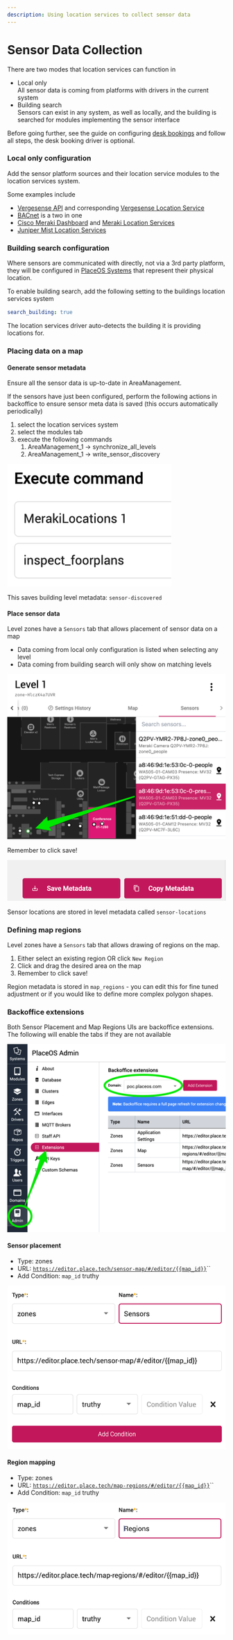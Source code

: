 ```yaml
---
description: Using location services to collect sensor data
---
```


# Sensor Data Collection

There are two modes that location services can function in

* Local only\
  All sensor data is coming from platforms with drivers in the current system
* Building search\
  Sensors can exist in any system, as well as locally, and the building is searched for modules implementing the sensor interface

Before going further, see the guide on configuring [desk bookings](../desk-booking.md) and follow all steps, the desk booking driver is optional.

### Local only configuration

Add the sensor platform sources and their location service modules to the location services system.

Some examples include

* [Vergesense API](https://github.com/PlaceOS/drivers/blob/master/drivers/vergesense/vergesense\_api.cr) and corresponding [Vergesense Location Service](https://github.com/PlaceOS/drivers/blob/master/drivers/vergesense/location\_service.cr)
* [BACnet](https://github.com/PlaceOS/drivers/blob/master/drivers/ashrae/bacnet.cr) is a two in one
* [Cisco Meraki Dashboard](https://github.com/PlaceOS/drivers/blob/master/drivers/cisco/meraki/dashboard.cr) and [Meraki Location Services](https://github.com/PlaceOS/drivers/blob/master/drivers/cisco/meraki/meraki\_locations.cr)
* [Juniper Mist Location Services](../../../how-to/location-services/people-finding-with-juniper-mist-on-placeos.md)

### Building search configuration

Where sensors are communicated with directly, not via a 3rd party platform, they will be configured in [PlaceOS Systems](../../../overview/key-concepts/systems.md) that represent their physical location.

To enable building search, add the following setting to the buildings location services system

```yaml
search_building: true
```

The location services driver auto-detects the building it is providing locations for.

### Placing data on a map

#### Generate sensor metadata

Ensure all the sensor data is up-to-date in AreaManagement.

If the sensors have just been configured, perform the following actions in backoffice to ensure sensor meta data is saved (this occurs automatically periodically)

1. select the location services system
2. select the modules tab
3. execute the following commands
   1. AreaManagement\_1 -> synchronize\_all\_levels
   2. AreaManagement\_1 -> write\_sensor\_discovery

![](<../../../.gitbook/assets/image (9) (1) (1) (1).png>)

This saves building level metadata: `sensor-discovered`

#### Place sensor data

Level zones have a `Sensors` tab that allows placement of sensor data on a map

* Data coming from local only configuration is listed when selecting any level
* Data coming from building search will only show on matching levels

![Sensor placement UI](<../../../.gitbook/assets/image (6) (1).png>)

Remember to click save!

![](<../../../.gitbook/assets/image (2) (1).png>)

Sensor locations are stored in level metadata called `sensor-locations`

### Defining map regions

Level zones have a `Sensors` tab that allows drawing of regions on the map.

1. Either select an existing region OR click `New Region`
2. Click and drag the desired area on the map
3. Remember to click save!

Region metadata is stored in `map_regions` - you can edit this for fine tuned adjustment or if you would like to define more complex polygon shapes.

### Backoffice extensions

Both Sensor Placement and Map Regions UIs are backoffice extensions.\
The following will enable the tabs if they are not available

![Backoffice extension UI](<../../../.gitbook/assets/image (3) (1) (1).png>)

#### Sensor placement

* Type: zones
* URL: [`https://editor.place.tech/sensor-map/#/editor/{{map_id}}`](https://editor.place.tech/sensor-map/#/editor/\{{map\_id\}})``
* Add Condition: `map_id` truthy

![](<../../../.gitbook/assets/image (8) (1) (1).png>)

#### Region mapping

* Type: zones
* URL: [`https://editor.place.tech/map-regions/#/editor/{{map_id}}`](https://editor.place.tech/map-regions/#/editor/\{{map\_id\}})``
* Add Condition: `map_id` truthy

![](<../../../.gitbook/assets/image (4) (1) (1).png>)
